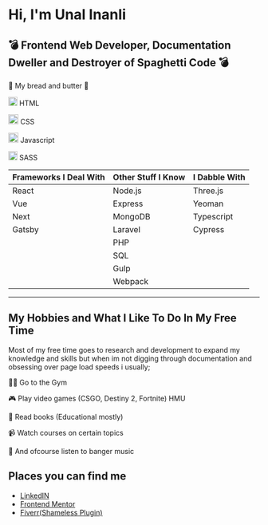 
# Hi, I'm Unal Inanli
## 💣 Frontend Web Developer, Documentation Dweller and Destroyer of Spaghetti Code 💣

🍞 My bread and butter 🧈

<img src="https://camo.githubusercontent.com/8ab083d07889389dd0db52bd9f6910c85d1e861f3b409b9804991d6b4f0acb16/68747470733a2f2f7365656b6c6f676f2e636f6d2f696d616765732f482f68746d6c352d776974686f75742d776f72646d61726b2d636f6c6f722d6c6f676f2d313444323532443837382d7365656b6c6f676f2e636f6d2e706e67" alt="html logo" data-canonical-src="https://seeklogo.com/images/H/html5-without-wordmark-color-logo-14D252D878-seeklogo.com.png" style="width: 18px; margin-bottom: -14px;"> HTML

<img src="https://camo.githubusercontent.com/a924d88aa8d0f58f14b2b1c012721e343476d62b9cd972d36dfd8a3923949e90/68747470733a2f2f69636f6e2d6c6962726172792e636f6d2f696d616765732f637373332d69636f6e2f637373332d69636f6e2d32382e6a7067" alt="css logo" data-canonical-src="https://icon-library.com/images/css3-icon/css3-icon-28.jpg" style="width: 20px"> CSS

<img src="https://camo.githubusercontent.com/72c27477f91493365e44b44306740892911721464f3f25d5b706c5deab24bfc2/68747470733a2f2f75706c6f61642e77696b696d656469612e6f72672f77696b6970656469612f636f6d6d6f6e732f7468756d622f392f39392f556e6f6666696369616c5f4a6176615363726970745f6c6f676f5f322e7376672f34383070782d556e6f6666696369616c5f4a6176615363726970745f6c6f676f5f322e7376672e706e67" alt="js logo" data-canonical-src="https://upload.wikimedia.org/wikipedia/commons/thumb/9/99/Unofficial_JavaScript_logo_2.svg/480px-Unofficial_JavaScript_logo_2.svg.png" style="width: 20px;">  Javascript

<img src="https://camo.githubusercontent.com/a86572a52ad5ac307fc7701f473c489b20744402f9a2282d5a36bdf9a3a5e3f7/68747470733a2f2f75706c6f61642e77696b696d656469612e6f72672f77696b6970656469612f636f6d6d6f6e732f7468756d622f392f39362f536173735f4c6f676f5f436f6c6f722e7376672f3132383070782d536173735f4c6f676f5f436f6c6f722e7376672e706e67" alt="sasslogo" data-canonical-src="https://upload.wikimedia.org/wikipedia/commons/thumb/9/96/Sass_Logo_Color.svg/1280px-Sass_Logo_Color.svg.png" style="width: 18px;"> SASS

| Frameworks I Deal With | Other Stuff I Know | I Dabble With 
| ----------- | ----------- | ----------- |
| React | Node.js | Three.js |
| Vue | Express | Yeoman |
| Next | MongoDB | Typescript |
| Gatsby | Laravel | Cypress |
| | PHP |
| | SQL |
| | Gulp |
| | Webpack |

- - -

## My Hobbies and What I Like To Do In My Free Time

Most of my free time goes to research and development to expand my knowledge and skills but when im not digging through documentation and obsessing over page load speeds i usually;

🏋️‍♂️ Go to the Gym

🎮 Play video games (CSGO, Destiny 2, Fortnite) HMU

📖 Read books (Educational mostly)

📹 Watch courses on certain topics

🎵 And ofcourse listen to banger music

## Places you can find me

- [LinkedIN](www.linkedin.com/in/unal-inanli)
- [Frontend Mentor](https://www.frontendmentor.io/profile/Unal-Inanli)
- [Fiverr(Shameless Plugin)](https://www.fiverr.com/unalinanli)
